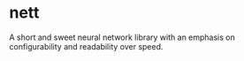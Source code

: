 # nett
A short and sweet neural network library with an emphasis on configurability and readability over speed.
